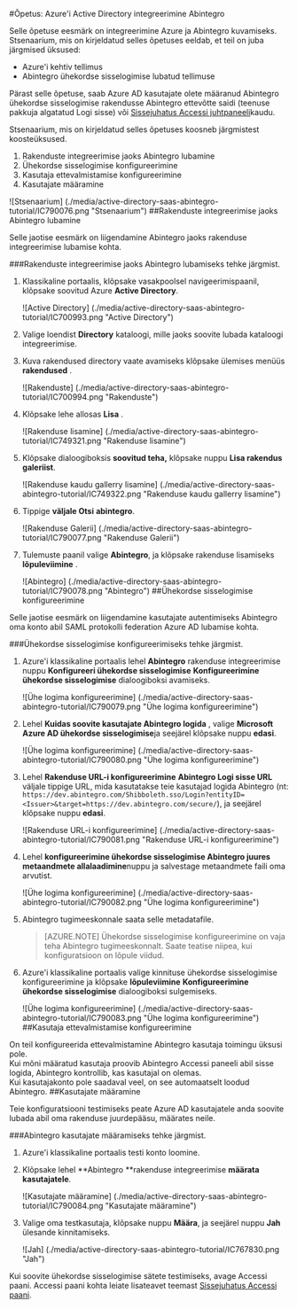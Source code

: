 <properties 
    pageTitle="Õpetus: Azure'i Active Directory integreerimine Abintegro | Microsoft Azure'i" 
    description="Saate teada, kuidas lubada ühekordse sisselogimise, automatiseeritud ettevalmistamise ja muud Azure Active Directory Abintegro abil!" 
    services="active-directory" 
    authors="jeevansd"  
    documentationCenter="na" 
    manager="femila"/>
<tags 
    ms.service="active-directory" 
    ms.devlang="na" 
    ms.topic="article" 
    ms.tgt_pltfrm="na" 
    ms.workload="identity" 
    ms.date="09/29/2016" 
    ms.author="jeedes" />

#<a name="tutorial-azure-active-directory-integration-with-abintegro"></a>Õpetus: Azure'i Active Directory integreerimine Abintegro

Selle õpetuse eesmärk on integreerimine Azure ja Abintegro kuvamiseks.  
Stsenaarium, mis on kirjeldatud selles õpetuses eeldab, et teil on juba järgmised üksused:

-   Azure'i kehtiv tellimus
-   Abintegro ühekordse sisselogimise lubatud tellimuse

Pärast selle õpetuse, saab Azure AD kasutajate olete määranud Abintegro ühekordse sisselogimise rakendusse Abintegro ettevõtte saidi (teenuse pakkuja algatatud Logi sisse) või [Sissejuhatus Accessi juhtpaneeli](active-directory-saas-access-panel-introduction.md)kaudu.

Stsenaarium, mis on kirjeldatud selles õpetuses koosneb järgmistest koosteüksused.

1.  Rakenduste integreerimise jaoks Abintegro lubamine
2.  Ühekordse sisselogimise konfigureerimine
3.  Kasutaja ettevalmistamise konfigureerimine
4.  Kasutajate määramine

![Stsenaarium] (./media/active-directory-saas-abintegro-tutorial/IC790076.png "Stsenaarium")
##<a name="enabling-the-application-integration-for-abintegro"></a>Rakenduste integreerimise jaoks Abintegro lubamine

Selle jaotise eesmärk on liigendamine Abintegro jaoks rakenduse integreerimise lubamise kohta.

###<a name="to-enable-the-application-integration-for-abintegro-perform-the-following-steps"></a>Rakenduste integreerimise jaoks Abintegro lubamiseks tehke järgmist.

1.  Klassikaline portaalis, klõpsake vasakpoolsel navigeerimispaanil, klõpsake soovitud Azure **Active Directory**.

    ![Active Directory] (./media/active-directory-saas-abintegro-tutorial/IC700993.png "Active Directory")

2.  Valige loendist **Directory** kataloogi, mille jaoks soovite lubada kataloogi integreerimise.

3.  Kuva rakendused directory vaate avamiseks klõpsake ülemises menüüs **rakendused** .

    ![Rakenduste] (./media/active-directory-saas-abintegro-tutorial/IC700994.png "Rakenduste")

4.  Klõpsake lehe allosas **Lisa** .

    ![Rakenduse lisamine] (./media/active-directory-saas-abintegro-tutorial/IC749321.png "Rakenduse lisamine")

5.  Klõpsake dialoogiboksis **soovitud teha,** klõpsake nuppu **Lisa rakendus galeriist**.

    ![Rakenduse kaudu gallerry lisamine] (./media/active-directory-saas-abintegro-tutorial/IC749322.png "Rakenduse kaudu gallerry lisamine")

6.  Tippige **väljale Otsi** **abintegro**.

    ![Rakenduse Galerii] (./media/active-directory-saas-abintegro-tutorial/IC790077.png "Rakenduse Galerii")

7.  Tulemuste paanil valige **Abintegro**, ja klõpsake rakenduse lisamiseks **lõpuleviimine** .

    ![Abintegro] (./media/active-directory-saas-abintegro-tutorial/IC790078.png "Abintegro")
##<a name="configuring-single-sign-on"></a>Ühekordse sisselogimise konfigureerimine

Selle jaotise eesmärk on liigendamine kasutajate autentimiseks Abintegro oma konto abil SAML protokolli federation Azure AD lubamise kohta.

###<a name="to-configure-single-sign-on-perform-the-following-steps"></a>Ühekordse sisselogimise konfigureerimiseks tehke järgmist.

1.  Azure'i klassikaline portaalis lehel **Abintegro** rakenduse integreerimise nuppu **Konfigureeri ühekordse sisselogimise** **Konfigureerimine ühekordse sisselogimise** dialoogiboksi avamiseks.

    ![Ühe logima konfigureerimine] (./media/active-directory-saas-abintegro-tutorial/IC790079.png "Ühe logima konfigureerimine")

2.  Lehel **Kuidas soovite kasutajate Abintegro logida** , valige **Microsoft Azure AD ühekordse sisselogimise**ja seejärel klõpsake nuppu **edasi**.

    ![Ühe logima konfigureerimine] (./media/active-directory-saas-abintegro-tutorial/IC790080.png "Ühe logima konfigureerimine")

3.  Lehel **Rakenduse URL-i konfigureerimine** **Abintegro Logi sisse URL** väljale tippige URL, mida kasutatakse teie kasutajad logida Abintegro (nt: `https://dev.abintegro.com/Shibboleth.sso/Login?entityID=<Issuer>&target=https://dev.abintegro.com/secure/`), ja seejärel klõpsake nuppu **edasi**.

    ![Rakenduse URL-i konfigureerimine] (./media/active-directory-saas-abintegro-tutorial/IC790081.png "Rakenduse URL-i konfigureerimine")

4.  Lehel **konfigureerimine ühekordse sisselogimise Abintegro juures** **metaandmete allalaadimine**nuppu ja salvestage metaandmete faili oma arvutist.

    ![Ühe logima konfigureerimine] (./media/active-directory-saas-abintegro-tutorial/IC790082.png "Ühe logima konfigureerimine")

5.  Abintegro tugimeeskonnale saata selle metadatafile.

    >[AZURE.NOTE] Ühekordse sisselogimise konfigureerimine on vaja teha Abintegro tugimeeskonnalt. Saate teatise niipea, kui konfiguratsioon on lõpule viidud.

6.  Azure'i klassikaline portaalis valige kinnituse ühekordse sisselogimise konfigureerimine ja klõpsake **lõpuleviimine** **Konfigureerimine ühekordse sisselogimise** dialoogiboksi sulgemiseks.

    ![Ühe logima konfigureerimine] (./media/active-directory-saas-abintegro-tutorial/IC790083.png "Ühe logima konfigureerimine")
##<a name="configuring-user-provisioning"></a>Kasutaja ettevalmistamise konfigureerimine

On teil konfigureerida ettevalmistamine Abintegro kasutaja toimingu üksusi pole.  
Kui mõni määratud kasutaja proovib Abintegro Accessi paneeli abil sisse logida, Abintegro kontrollib, kas kasutajal on olemas.  
Kui kasutajakonto pole saadaval veel, on see automaatselt loodud Abintegro.
##<a name="assigning-users"></a>Kasutajate määramine

Teie konfiguratsiooni testimiseks peate Azure AD kasutajatele anda soovite lubada abil oma rakenduse juurdepääsu, määrates neile.

###<a name="to-assign-users-to-abintegro-perform-the-following-steps"></a>Abintegro kasutajate määramiseks tehke järgmist.

1.  Azure'i klassikaline portaalis testi konto loomine.

2.  Klõpsake lehel **Abintegro **rakenduse integreerimise **määrata kasutajatele**.

    ![Kasutajate määramine] (./media/active-directory-saas-abintegro-tutorial/IC790084.png "Kasutajate määramine")

3.  Valige oma testkasutaja, klõpsake nuppu **Määra**, ja seejärel nuppu **Jah** ülesande kinnitamiseks.

    ![Jah] (./media/active-directory-saas-abintegro-tutorial/IC767830.png "Jah")

Kui soovite ühekordse sisselogimise sätete testimiseks, avage Accessi paani. Accessi paani kohta leiate lisateavet teemast [Sissejuhatus Accessi paani](active-directory-saas-access-panel-introduction.md).
